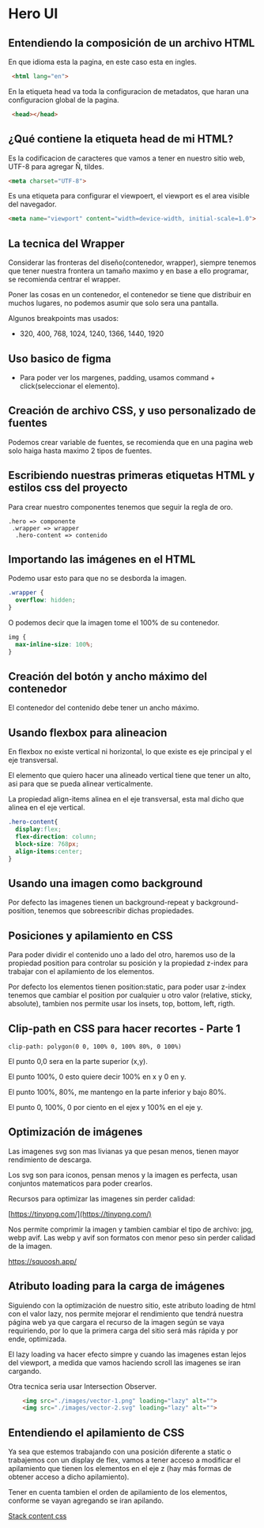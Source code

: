 # Hero UI

## Entendiendo la composición de un archivo HTML
En que idioma esta la pagina, en este caso esta en ingles.
```html
 <html lang="en">
```

En la etiqueta head va toda la configuracion de metadatos, que haran una configuracion global de la pagina.
```html
 <head></head>
```

## ¿Qué contiene la etiqueta head de mi HTML?
Es la codificacion de caracteres que vamos a tener en nuestro sitio web, UTF-8 para agregar  Ñ, tildes.
```html
<meta charset="UTF-8">
```

Es una etiqueta para configurar el viewpoert, el viewport es el area visible del navegador.
```html
<meta name="viewport" content="width=device-width, initial-scale=1.0">
```

## La tecnica del Wrapper
Considerar las fronteras del diseño(contenedor, wrapper), siempre tenemos que tener nuestra frontera un tamaño maximo y en base a ello programar, se recomienda centrar el wrapper.

Poner las cosas en  un contenedor, el contenedor se tiene que distribuir en muchos lugares, no podemos asumir que solo sera una pantalla.

Algunos breakpoints mas usados:
- 320, 400, 768, 1024, 1240, 1366, 1440, 1920


## Uso basico de figma
- Para poder ver los margenes, padding, usamos command + click(seleccionar el elemento).

## Creación de archivo CSS, y uso personalizado de fuentes
Podemos crear variable de fuentes, se recomienda que en una pagina web solo haiga hasta maximo 2 tipos de fuentes.

## Escribiendo nuestras primeras etiquetas HTML y estilos css del proyecto
Para crear nuestro componentes tenemos que seguir la regla de oro.
```
.hero => componente
 .wrapper => wrapper
  .hero-content => contenido
```

## Importando las imágenes en el HTML

Podemo usar esto para que no se desborda la imagen.

```css
.wrapper {
  overflow: hidden;
}
```
O podemos decir que la imagen tome el 100% de su contenedor.

```css
img {
  max-inline-size: 100%;
}
```

## Creación del botón y ancho máximo del contenedor
El contenedor del contenido debe tener un ancho máximo.

## Usando flexbox para alineacion
En flexbox no existe vertical ni horizontal, lo que existe es eje principal y el eje transversal.

El elemento que quiero hacer una alineado vertical tiene que tener un alto, asi para que se pueda alinear verticalmente.

La propiedad align-items alinea en el eje transversal, esta mal dicho que alinea en el eje vertical.

```css
.hero-content{
  display:flex;
  flex-direction: column;
  block-size: 768px;
  align-items:center;
}
```


## Usando una imagen como background
Por defecto las imagenes tienen un background-repeat y background-position, tenemos que sobreescribir dichas propiedades.

## Posiciones y apilamiento en CSS
Para poder dividir el contenido uno a lado del otro, haremos uso de la propiedad position para controlar su posición y la propiedad z-index para trabajar con el apilamiento de los elementos.

Por defecto los elementos tienen position:static, para poder usar z-index tenemos que cambiar el position por cualquier u otro valor (relative, sticky, absolute), tambien nos permite usar los insets, top, bottom, left, rigth.

## Clip-path en CSS para hacer recortes - Parte 1

<code>clip-path: polygon(0 0, 100% 0, 100% 80%, 0 100%)</code>

El punto 0,0 sera en la parte superior (x,y).

El punto 100%, 0 esto quiere decir 100% en x y 0 en y.

El punto 100%, 80%, me mantengo en la parte inferior y bajo 80%.

El punto 0, 100%, 0 por ciento en el ejex y 100% en el eje y.

## Optimización de imágenes

Las imagenes svg son mas livianas ya que pesan menos, tienen mayor rendimiento de descarga.

Los svg son para iconos, pensan menos y la imagen es perfecta, usan conjuntos matematicos para poder crearlos.

Recursos para optimizar las imagenes sin perder calidad:

[https://tinypng.com/](https://tinypng.com/)

Nos permite comprimir la imagen y tambien cambiar el tipo de archivo: jpg, webp avif. Las webp y avif son formatos con menor peso sin perder calidad de la imagen.

https://squoosh.app/

## Atributo loading para la carga de imágenes

Siguiendo con la optimización de nuestro sitio, este atributo loading de html con el valor lazy, nos permite mejorar el rendimiento que tendrá nuestra página web ya que cargara el recurso de la imagen según se vaya requiriendo, por lo que la primera carga del sitio será más rápida y por ende, optimizada.

El lazy loading va hacer efecto simpre y cuando las imagenes estan lejos del viewport, a medida que vamos haciendo scroll
las imagenes se iran cargando.

Otra tecnica seria usar Intersection Observer.

```html
    <img src="./images/vector-1.png" loading="lazy" alt="">
    <img src="./images/vector-2.svg" loading="lazy" alt="">
```

## Entendiendo el apilamiento de CSS
Ya sea que estemos trabajando con una posición diferente a static o trabajemos con un display de flex, vamos a tener acceso a modificar el apilamiento que tienen los elementos en el eje z (hay más formas de obtener acceso a dicho apilamiento).

Tener en cuenta tambien el orden de apilamiento de los elementos, conforme se vayan agregando se iran apilando.


[Stack content css](https://developer.mozilla.org/es/docs/Web/CSS/CSS_positioned_layout/Understanding_z-index/Stacking_context)
